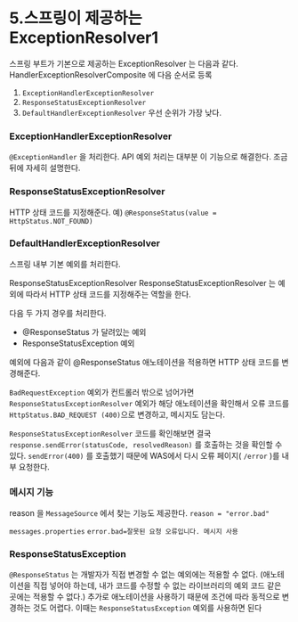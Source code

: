 # 5.스프링이 제공하는 ExceptionResolver1


스프링 부트가 기본으로 제공하는 ExceptionResolver 는 다음과 같다.
HandlerExceptionResolverComposite 에 다음 순서로 등록
1. `ExceptionHandlerExceptionResolver`
2. `ResponseStatusExceptionResolver`
3. `DefaultHandlerExceptionResolver` 우선 순위가 가장 낮다.

### ExceptionHandlerExceptionResolver
`@ExceptionHandler` 을 처리한다. API 예외 처리는 대부분 이 기능으로 해결한다. 조금 뒤에 자세히 설명한다.

### ResponseStatusExceptionResolver
HTTP 상태 코드를 지정해준다.
예) `@ResponseStatus(value = HttpStatus.NOT_FOUND)`

### DefaultHandlerExceptionResolver
스프링 내부 기본 예외를 처리한다.



ResponseStatusExceptionResolver
ResponseStatusExceptionResolver 는 예외에 따라서 HTTP 상태 코드를 지정해주는 역할을 한다.

다음 두 가지 경우를 처리한다.
- @ResponseStatus 가 달려있는 예외
- ResponseStatusException 예외

예외에 다음과 같이 @ResponseStatus 애노테이션을 적용하면 HTTP 상태 코드를 변경해준다.

`BadRequestException` 예외가 컨트롤러 밖으로 넘어가면 `ResponseStatusExceptionResolver` 예외가
해당 애노테이션을 확인해서 오류 코드를 `HttpStatus.BAD_REQUEST (400)`으로 변경하고, 메시지도
담는다.

`ResponseStatusExceptionResolver` 코드를 확인해보면 결국 `response.sendError(statusCode, resolvedReason)` 를 호출하는 것을 확인할 수 있다.
`sendError(400)` 를 호출했기 때문에 WAS에서 다시 오류 페이지( `/error` )를 내부 요청한다.


### 메시지 기능
reason 을 `MessageSource` 에서 찾는 기능도 제공한다. `reason = "error.bad"`

`messages.properties`
`error.bad=잘못된 요청 오류입니다. 메시지 사용`

### ResponseStatusException
`@ResponseStatus` 는 개발자가 직접 변경할 수 없는 예외에는 적용할 수 없다. (애노테이션을 직접 넣어야
하는데, 내가 코드를 수정할 수 없는 라이브러리의 예외 코드 같은 곳에는 적용할 수 없다.)
추가로 애노테이션을 사용하기 때문에 조건에 따라 동적으로 변경하는 것도 어렵다. 이때는
`ResponseStatusException` 예외를 사용하면 된다
